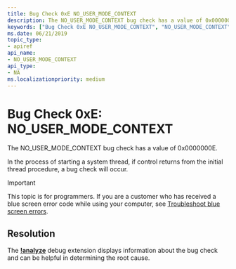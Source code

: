 ```yaml
---
title: Bug Check 0xE NO_USER_MODE_CONTEXT
description: The NO_USER_MODE_CONTEXT bug check has a value of 0x0000000E.This bug check appears very infrequently.
keywords: ["Bug Check 0xE NO_USER_MODE_CONTEXT", "NO_USER_MODE_CONTEXT"]
ms.date: 06/21/2019
topic_type:
- apiref
api_name:
- NO_USER_MODE_CONTEXT
api_type:
- NA
ms.localizationpriority: medium
---
```


# Bug Check 0xE: NO\_USER\_MODE\_CONTEXT

The NO\_USER\_MODE\_CONTEXT bug check has a value of 0x0000000E.

In the process of starting a system thread, if control returns from the initial thread procedure, a bug check will occur.

> [!IMPORTANT]
> This topic is for programmers. If you are a customer who has received a blue screen error code while using your computer, see [Troubleshoot blue screen errors](https://www.windows.com/stopcode).

## Resolution
The [**!analyze**](-analyze.md) debug extension displays information about the bug check and can be helpful in determining the root cause.
